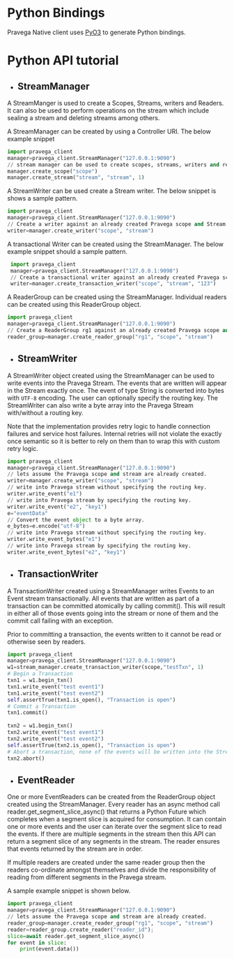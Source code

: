 # Python Bindings

Pravega Native client uses [PyO3](https://pyo3.rs) to generate Python bindings. 

# Python API tutorial


* ## StreamManager

A StreamManger is used to create a Scopes, Streams, writers and Readers. It can also be used to perform
operations on the stream which include sealing a stream and deleting streams among others.

A StreamManager can be created by using a Controller URI. The below example snippet 

 ```python
import pravega_client
manager=pravega_client.StreamManager("127.0.0.1:9090")
// stream manager can be used to create scopes, streams, writers and readers against Pravega.
manager.create_scope("scope")
manager.create_stream("stream", "stream", 1)
 ```

A StreamWriter can be used create a Stream writer. The below snippet is shows a sample pattern.

```python
import pravega_client
manager=pravega_client.StreamManager("127.0.0.1:9090")
// Create a writer against an already created Pravega scope and Stream.
writer=manager.create_writer("scope", "stream")
```
A transactional Writer can be created using the StreamManager. The below example snippet should a sample pattern.

```python
 import pravega_client
 manager=pravega_client.StreamManager("127.0.0.1:9090")
 // Create a transactional writer against an already created Pravega scope and Stream.
 writer=manager.create_transaction_writer("scope", "stream", "123")
 ```

A ReaderGroup can be created using the StreamManager. Individual readers can be created using this ReaderGroup object.

```python
import pravega_client
manager=pravega_client.StreamManager("127.0.0.1:9090")
// Create a ReaderGroup rg1 against an already created Pravega scope and Stream.
reader_group=manager.create_reader_group("rg1", "scope", "stream")
``` 

* ## StreamWriter

A StreamWriter object created using the StreamManager can be used to write events into the Pravega Stream. The events 
that are written will appear in the Stream exactly once. The event of type String is converted into bytes with `UTF-8` encoding.
The user can optionally specify the routing key. The StreamWriter can also write a byte array into the Pravega Stream 
with/without a routing key.

Note that the implementation provides retry logic to handle connection failures and service host failures. Internal 
retries will not violate the exactly once semantic so it is better to rely on them than to wrap this with custom retry logic.

```python
import pravega_client
manager=pravega_client.StreamManager("127.0.0.1:9090")
// lets assume the Pravega scope and stream are already created.
writer=manager.create_writer("scope", "stream")
// write into Pravega stream without specifying the routing key.
writer.write_event("e1")
// write into Pravega stream by specifying the routing key.
writer.write_event("e2", "key1") 
e="eventData"                                                   
// Convert the event object to a byte array.
e_bytes=e.encode("utf-8")                                       
// write into Pravega stream without specifying the routing key.    
writer.write_event_bytes("e1")                                    
// write into Pravega stream by specifying the routing key.       
writer.write_event_bytes("e2", "key1")    
```

* ## TransactionWriter
A TransactionWriter created using a StreamManager  writes Events to an Event stream transactionally. All events that are 
written as part of a transaction can be committed atomically by calling commit(). This will result in either all of those 
events going into the stream or none of them and the commit call failing with an exception.

Prior to committing a transaction, the events written to it cannot be read or otherwise seen by readers.

```python  
import pravega_client                                         
manager=pravega_client.StreamManager("127.0.0.1:9090")        
w1=stream_manager.create_transaction_writer(scope,"testTxn", 1)
# Begin a Transaction
txn1 = w1.begin_txn()
txn1.write_event("test event1")
txn1.write_event("test event2")
self.assertTrue(txn1.is_open(), "Transaction is open")
# Commit a Transaction
txn1.commit()
                      
txn2 = w1.begin_txn()
txn2.write_event("test event1")
txn2.write_event("test event2")
self.assertTrue(txn2.is_open(), "Transaction is open")
# Abort a transaction, none of the events will be written into the Stream.
txn2.abort()
```

* ## EventReader

One or more EventReaders can be created from the ReaderGroup object created using the StreamManager. Every reader has 
an async method call reader.get_segment_slice_async() that returns a Python Future which completes when a segment slice 
is acquired for consumption.  It can contain one or more events and the user can iterate over the segment slice to read 
the events. If there are multiple segments in the stream then this API can return a segment slice of any segments in the
stream. The reader ensures that events returned by the stream are in order.

If multiple readers are created under the same reader group then the readers co-ordinate amongst themselves and divide 
the responsibility of reading from different segments in the Pravega stream.

A sample example snippet is shown below.

```python
import pravega_client
manager=pravega_client.StreamManager("127.0.0.1:9090")
// lets assume the Pravega scope and stream are already created.
reader_group=manager.create_reader_group("rg1", "scope", "stream")
reader=reader_group.create_reader("reader_id");
slice=await reader.get_segment_slice_async()
for event in slice:
    print(event.data())
```
